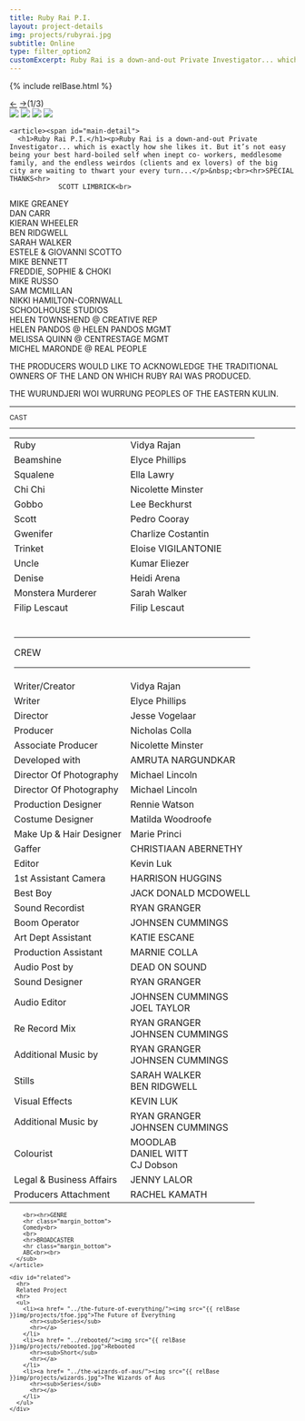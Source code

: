 ```yaml
---
title: Ruby Rai P.I.
layout: project-details
img: projects/rubyrai.jpg
subtitle: Online
type: filter_option2
customExcerpt: Ruby Rai is a down-and-out Private Investigator... which is exactly how she likes it. But it’s not easy being your best hard-boiled self when inept co- workers, meddlesome family, and the endless weirdos (clients and ex lovers) of the big city are waiting to thwart your every turn...
---
```


{% include relBase.html %}

  <section id="details">
    <div id="carousel">
      <div id="carousel_controls"><span><a href="#" id="carousel_backward">&larr;</a> <a href="#"
            id="carousel_forward">&rarr;</a></span><span id="pagecount">(1/3)</span></div>
      <div id="carousel_img">
        <img src="{{ relBase }}img/gallery/rubyrai1.jpg" id="img1">
        <img src="{{ relBase }}img/gallery/rubyrai2.jpg" id="img2">
        <img src="{{ relBase }}img/gallery/rubyrai3.jpg" id="img3">
        <img src="{{ relBase }}img/gallery/rubyrai4.jpg" id="img4">
      </div>
    </div>

    <article><span id="main-detail">
      <h1>Ruby Rai P.I.</h1><p>Ruby Rai is a down-and-out Private Investigator... which is exactly how she likes it. But it’s not easy being your best hard-boiled self when inept co- workers, meddlesome family, and the endless weirdos (clients and ex lovers) of the big city are waiting to thwart your every turn...</p>&nbsp;<br><hr>SPECIAL THANKS<hr>
                SCOTT LIMBRICK<br>
MIKE GREANEY<br>
DAN CARR<br>
KIERAN WHEELER<br>
BEN RIDGWELL<br>
SARAH WALKER<br>
ESTELE & GIOVANNI SCOTTO<br>
MIKE BENNETT<br>
FREDDIE, SOPHIE & CHOKI<br>
MIKE RUSSO<br>
SAM MCMILLAN<br>
NIKKI HAMILTON-CORNWALL<br>
SCHOOLHOUSE STUDIOS<br>
HELEN TOWNSHEND @ CREATIVE REP<br>
HELEN PANDOS @ HELEN PANDOS MGMT<br>
MELISSA QUINN @ CENTRESTAGE MGMT<br>
MICHEL MARONDE @ REAL PEOPLE<br><p>THE PRODUCERS WOULD LIKE TO ACKNOWLEDGE THE TRADITIONAL OWNERS OF THE LAND ON WHICH RUBY RAI WAS PRODUCED.

THE WURUNDJERI WOI WURRUNG PEOPLES OF THE EASTERN KULIN.

</p>
     
</span>
      <sub>
        <hr>CAST
        <hr class="margin_bottom">
        <table>
          <tr>
            <td>Ruby</td>
            <td>Vidya Rajan</td>
          </tr>
          <tr>
            <td>Beamshine</td>
            <td>Elyce Phillips</td>
          </tr>
          <tr>
            <td>Squalene</td>
            <td>Ella Lawry</td>
          </tr>
          <tr>
            <td>Chi Chi</td>
            <td>Nicolette Minster</td>
          </tr>
          <tr>
            <td>Gobbo</td>
            <td>Lee Beckhurst</td>
          </tr>
          <tr>
            <td>Scott</td>
            <td>Pedro Cooray</td>
          </tr>
          <tr>
            <td>Gwenifer</td>
            <td>Charlize Costantin</td>
          </tr>
          <tr>
            <td>Trinket</td>
            <td>Eloise VIGILANTONIE</td>
          </tr>
          <tr>
            <td>Uncle</td>
            <td>Kumar Eliezer</td>
          </tr>
          <tr>
            <td>Denise</td>
            <td>Heidi Arena</td>
          </tr>
          <tr>
            <td>Monstera Murderer</td>
            <td>Sarah Walker</td>
          </tr>
          <tr>
            <td>Filip Lescaut</td>
            <td>Filip Lescaut</td>
          </tr>
          <tr>
            <td colspan="2">
                <br />
                <hr>CREW<hr>
            </td>
          </tr>
          <tr>
            <td>Writer/Creator</td>
            <td>Vidya Rajan</td>
          </tr>
          <tr>
            <td>Writer</td>
            <td>Elyce Phillips</td>
          </tr>
          <tr>
            <td>Director</td>
            <td>Jesse Vogelaar</td>
          </tr>
          <tr>
            <td>Producer</td>
            <td>Nicholas Colla</td>
          </tr>
          <tr>
            <td>Associate Producer</td>
            <td>Nicolette Minster</td>
          </tr>
          <tr>
            <td>Developed with</td>
            <td>AMRUTA NARGUNDKAR</td>
          </tr>
          <tr>
            <td>Director Of Photography</td>
            <td>Michael Lincoln</td>
          </tr>
          <tr>
            <td>Director Of Photography</td>
            <td>Michael Lincoln</td>
          </tr>
          <tr>
            <td>Production Designer</td>
            <td>Rennie Watson</td>
          </tr>
          <tr>
            <td>Costume Designer</td>
            <td>Matilda Woodroofe<br></td>
          </tr>
          <tr>
            <td>Make Up & Hair Designer</td>
            <td>Marie Princi</td>
          </tr>
          <tr>
            <td>Gaffer</td>
            <td>CHRISTIAAN ABERNETHY</td>
          </tr>
          <tr>
            <td>Editor</td>
            <td>Kevin Luk<br></td>
          </tr>
          <tr>
            <td>1st Assistant Camera</td>
            <td>HARRISON HUGGINS<br></td>
          </tr>
          <tr>
            <td>Best Boy</td>
            <td>JACK DONALD MCDOWELL<br></td>
          </tr>
          <tr>
            <td>Sound Recordist</td>
            <td>RYAN GRANGER<br></td>
          </tr>
          <tr>
            <td>Boom Operator</td>
            <td>JOHNSEN CUMMINGS<br></td>
          </tr>
          <tr>
            <td>Art Dept Assistant</td>
            <td>KATIE ESCANE<br></td>
          </tr>
          <tr>
            <td>Production Assistant</td>
            <td>MARNIE COLLA<br></td>
          </tr>
          <tr>
            <td>Audio Post by</td>
            <td>DEAD ON SOUND<br></td>
          </tr>
          <tr>
            <td>Sound Designer</td>
            <td>RYAN GRANGER<br></td>
          </tr>
          <tr>
            <td>Audio Editor</td>
            <td>JOHNSEN CUMMINGS<br>JOEL TAYLOR</td>
          </tr>
          <tr>
            <td>Re Record Mix</td>
            <td>RYAN GRANGER<br>JOHNSEN CUMMINGS</td>
          </tr>
          <tr>
            <td>Additional Music by</td>
            <td>RYAN GRANGER<br>JOHNSEN CUMMINGS</td>
          </tr>
          <tr>
            <td>Stills</td>
            <td>SARAH WALKER<br>BEN RIDGWELL</td>
          </tr>
          <tr>
            <td>Visual Effects</td>
            <td>KEVIN LUK</td>
          </tr>
          <tr>
            <td>Additional Music by</td>
            <td>RYAN GRANGER<br>JOHNSEN CUMMINGS</td>
          </tr>
          <tr>
            <td>Colourist</td>
            <td>MOODLAB<br>DANIEL WITT<br>CJ Dobson<br></td>
          </tr>
          <tr>
            <td>Legal & Business Affairs</td>
            <td>JENNY LALOR</td>
          </tr>
          <tr>
            <td>Producers Attachment</td>
            <td>RACHEL KAMATH</td>
          </tr>
        </table>

        <br><hr>GENRE
        <hr class="margin_bottom">
        Comedy<br>
        <br>
        <hr>BROADCASTER
        <hr class="margin_bottom">
        ABC<br><br>
      </sub>
    </article>

    <div id="related">
      <hr>
      Related Project
      <hr>
      <ul>
        <li><a href= "../the-future-of-everything/"><img src="{{ relBase }}img/projects/tfoe.jpg">The Future of Everything
          <hr><sub>Series</sub>
          <hr></a>
        </li>
        <li><a href= "../rebooted/"><img src="{{ relBase }}img/projects/rebooted.jpg">Rebooted
          <hr><sub>Short</sub>
          <hr></a>
        </li>
        <li><a href= "../the-wizards-of-aus/"><img src="{{ relBase }}img/projects/wizards.jpg">The Wizards of Aus
          <hr><sub>Series</sub>
          <hr></a>
        </li>
      </ul>
    </div>

  </section>

  <div id="gradient"></div>
